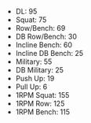 * DL: 95
*  Squat: 75
*  Row/Bench: 69
*  DB Row/Bench: 30
*  Incline Bench: 60
*  Incline DB Bench: 25
*  Military: 55
*  DB Military: 25
*  Push Up: 19
*  Pull Up: 6
*  1RPM Squat: 155
*  1RPM Row: 125
*  1RPM Bench: 115
